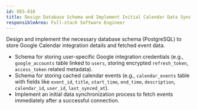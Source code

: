 ```yaml
---
id: DES-010
title: Design Database Schema and Implement Initial Calendar Data Sync
responsibleArea: Full-stack Software Engineer
---
```

Design and implement the necessary database schema (PostgreSQL) to store Google Calendar integration details and fetched event data.
*   Schema for storing user-specific Google integration credentials (e.g., `google_accounts` table linked to `users`, storing encrypted `refresh_token`, `access_token` related metadata).
*   Schema for storing cached calendar events (e.g., `calendar_events` table with fields like `event_id`, `title`, `start_time`, `end_time`, `description`, `calendar_id`, `user_id`, `last_synced_at`).
*   Implement an initial data synchronization process to fetch events immediately after a successful connection.